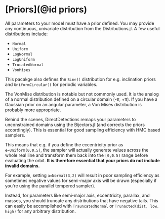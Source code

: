 # [Priors](@id priors)

All parameters to your model must have a prior defined.
You may provide any continuous, univariate distribution from the Distributions.jl.
A few useful distributions include:

* `Normal`
* `Uniform`
* `LogNormal`
* `LogUniform`
* `TrucatedNormal`
* `VonMises`

This pacakge also defines the `Sine()` distribution for e.g. inclination priors and `UniformCircular()` for periodic variables.

The VonMise distribution is notable but not commonly used. It is the analog of a normal distribution defined on a circular domain (-π, +π). If you have a Gaussian prior on an angular parameter, a Von Mises distribution is probably more appropriate.

Behind the scenes, DirectDetections remaps your parameters to unconstrained domains using the Bijectors.jl (and corrects the priors accordingly). This is essential for good sampling efficiency with HMC based samplers.

This means that e.g. if you define the eccentricity prior as `e=Uniform(0,0.5)`, the sampler will actually generate values across the whole real line and transform them back into the `[0,0.5]` range before evaluating the orbit.
**It is therefore essential that your priors do not include invalid domains.**

For example, setting `a=Normal(3,2)` will result in poor sampling efficiency as sometimes negative values for semi-major axis will be drawn (especially if you're using the parallel tempered sampler).

Instead, for parameters like semi-major axis, eccentricity, parallax, and masses, you should truncate any distributions that have negative tails.
This can easily be accomplished with `TrauncatedNormal` or `Trunacted(dist, low, high)` for any arbitrary distribution.

